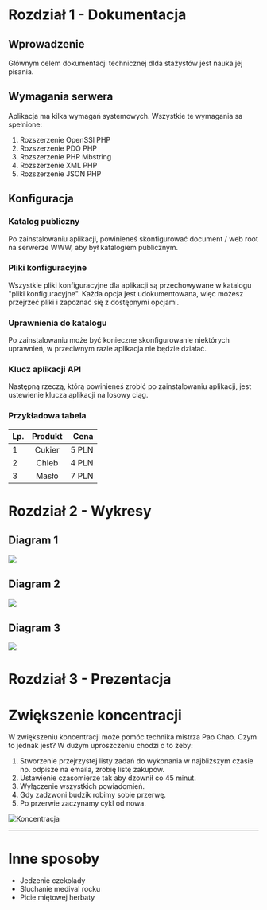 # Rozdział 1 - Dokumentacja
## Wprowadzenie
Głównym celem dokumentacji technicznej dlda stażystów jest nauka jej pisania. 

## Wymagania serwera
Aplikacja ma kilka wymagań systemowych. Wszystkie te wymagania sa spełnione:
1. Rozszerzenie OpenSSl PHP
2. Rozszerzenie PDO PHP
3. Rozszerzenie PHP Mbstring
5. Rozszerzenie XML PHP
6. Rozszerzenie JSON PHP
   
## Konfiguracja
### Katalog publiczny
Po zainstalowaniu aplikacji, powinieneś skonfigurować document / web root na serwerze WWW, aby był katalogiem publicznym. 

### Pliki konfiguracyjne
Wszystkie pliki konfiguracyjne dla aplikacji są przechowywane w katalogu "pliki konfiguracyjne". Każda opcja jest udokumentowana, więc możesz przejrzeć pliki i zapoznać się z dostępnymi opcjami. 

### Uprawnienia do katalogu
Po zainstalowaniu może być konieczne skonfigurowanie niektórych uprawnień, w przeciwnym razie aplikacja nie będzie działać.

### Klucz aplikacji API
Następną rzeczą, którą powinieneś zrobić po zainstalowaniu aplikacji, jest ustewienie klucza aplikacji na losowy ciąg.

### Przykładowa tabela
| Lp.       | Produkt        | Cena |
| ------------- |:-------------:| -----:|
| 1     | Cukier| 5 PLN |
| 2   | Chleb    |   4 PLN |
| 3 | Masło     |   7 PLN |

# Rozdział 2 - Wykresy
## Diagram 1
[![](https://mermaid.ink/img/pako:eNptkEFqw0AMRa8itPYuLYVZt1AogUAXgTAbdUapx9gjM9ZQnJBdb9Fj5Agh9-qYOuBAtRL_P-kLHdGJZzQI0EhOkUcboZQGbRnWl3MD_hD4-g19IjebAzsNEmE7NtcfFxi8LG145fRBSgYeDax5FmHLM90LDK4WT642sFoim7KkjD1MWgX3YRv5SpezTlleunwb2f279S74TWJg93ehgaelhRV2nDoKvrzgOKkWteaOLZrSet5TbtWijaeC5t6T8osPKgnNntqBK6Ss8j5Gh0ZT5hv0HOgzUTdTp1_ZiHXA)](https://mermaid-js.github.io/mermaid-live-editor/edit#pako:eNptkEFqw0AMRa8itPYuLYVZt1AogUAXgTAbdUapx9gjM9ZQnJBdb9Fj5Agh9-qYOuBAtRL_P-kLHdGJZzQI0EhOkUcboZQGbRnWl3MD_hD4-g19IjebAzsNEmE7NtcfFxi8LG145fRBSgYeDax5FmHLM90LDK4WT642sFoim7KkjD1MWgX3YRv5SpezTlleunwb2f279S74TWJg93ehgaelhRV2nDoKvrzgOKkWteaOLZrSet5TbtWijaeC5t6T8osPKgnNntqBK6Ss8j5Gh0ZT5hv0HOgzUTdTp1_ZiHXA)
## Diagram 2
[![](https://mermaid.ink/img/pako:eNo9zkGOwjAMBdCrRF6zQTMglPXMCmmEYJuNSQz1tE2q1BFqEAfhHByBOdgEteWvrOcvy1ewwRFo6JiUsDSkfvDXVn938UXQhU7CBT2pfGGKGWtWmVRvqxg89zVq41WJgV0_GFBafWzWM22DjLZZzXTINqc46vKt2_h8NFzzeODN--E42ed0cw4soKXYIrvy-vW1MyAVtWRAl9HRCVMjBoy_lWrqHAp9O5YQQZ-w6WkBmCQcBm9BS0w0l74YzxHbqXX7B1uPWxA)](https://mermaid-js.github.io/mermaid-live-editor/edit#pako:eNo9zkGOwjAMBdCrRF6zQTMglPXMCmmEYJuNSQz1tE2q1BFqEAfhHByBOdgEteWvrOcvy1ewwRFo6JiUsDSkfvDXVn938UXQhU7CBT2pfGGKGWtWmVRvqxg89zVq41WJgV0_GFBafWzWM22DjLZZzXTINqc46vKt2_h8NFzzeODN--E42ed0cw4soKXYIrvy-vW1MyAVtWRAl9HRCVMjBoy_lWrqHAp9O5YQQZ-w6WkBmCQcBm9BS0w0l74YzxHbqXX7B1uPWxA)
## Diagram 3
[![](https://mermaid.ink/img/pako:eNptj79OwzAQh1_ldBNIzQBsGUC0KRP_pCJ1SDqc7Etj2tiWYw91kpln4Dl4BPpguC2d4KbT_b77pF-PwkjGHNeObANvRaUhzX35TGFDK8iy22GpWEYaYHrx6kjQ5QmZHjKY9cudprUzMrJWDJpAGDBdFHH_mb72H3fjiZ8dXS9WvBNcDVCUj2S9sau_6fUA8_JJcRc3lJz_EDcDPJQ15TVlghwsqDWi-f6SRxQn2LJrSclUqz9cKvQNt1xhnlbJNYWtr7DSY0KDleR5LpU3DpNw2_EEKXiz2GmBuXeBz1ChUlFqf6nxB_1QaGo)](https://mermaid-js.github.io/mermaid-live-editor/edit#pako:eNptj79OwzAQh1_ldBNIzQBsGUC0KRP_pCJ1SDqc7Etj2tiWYw91kpln4Dl4BPpguC2d4KbT_b77pF-PwkjGHNeObANvRaUhzX35TGFDK8iy22GpWEYaYHrx6kjQ5QmZHjKY9cudprUzMrJWDJpAGDBdFHH_mb72H3fjiZ8dXS9WvBNcDVCUj2S9sau_6fUA8_JJcRc3lJz_EDcDPJQ15TVlghwsqDWi-f6SRxQn2LJrSclUqz9cKvQNt1xhnlbJNYWtr7DSY0KDleR5LpU3DpNw2_EEKXiz2GmBuXeBz1ChUlFqf6nxB_1QaGo)

# Rozdział 3 - Prezentacja

# Zwiększenie koncentracji

W zwiększeniu koncentracji może pomóc technika mistrza Pao Chao. Czym to jednak jest? W dużym uproszczeniu chodzi o to żeby:
1. Stworzenie przejrzystej listy zadań do wykonania w najbliższym czasie np. odpisze na emaila, zrobię listę zakupów.
2. Ustawienie czasomierze tak aby dzownił co 45 minut.
3. Wyłączenie wszystkich powiadomień.
4. Gdy zadzwoni budzik robimy sobie przerwę.
5. Po przerwie zaczynamy cykl od nowa.


<img src="https://www.akademia-umyslu.pl/blog-core/wp-content/uploads/2016/04/koncentracja_glowa_zarowka-720x450.jpg"
     alt="Koncentracja"
     style="margin-right: 10px;" />



---
# Inne sposoby
* Jedzenie czekolady
* Słuchanie medival rocku
* Picie miętowej herbaty

